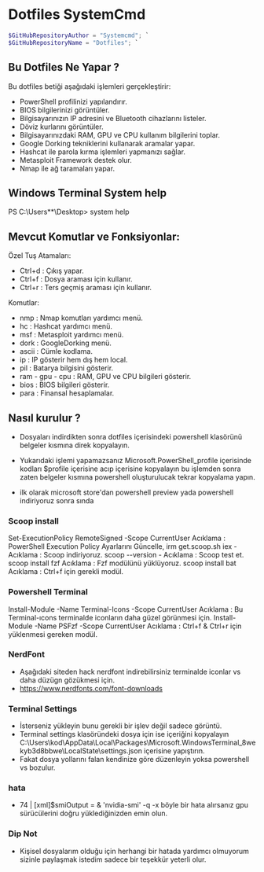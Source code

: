 # Dotfiles SystemCmd

```Powershell
$GitHubRepositoryAuthor = "Systemcmd"; `
$GitHubRepositoryName = "Dotfiles"; `
```



## Bu Dotfiles Ne Yapar ?

Bu dotfiles betiği aşağıdaki işlemleri gerçekleştirir:

- PowerShell profilinizi yapılandırır.
- BIOS bilgilerinizi görüntüler.
- Bilgisayarınızın IP adresini ve Bluetooth cihazlarını listeler.
- Döviz kurlarını görüntüler.
- Bilgisayarınızdaki RAM, GPU ve CPU kullanım bilgilerini toplar.
- Google Dorking tekniklerini kullanarak aramalar yapar.
- Hashcat ile parola kırma işlemleri yapmanızı sağlar.
- Metasploit Framework destek olur.
- Nmap ile ağ taramaları yapar.

## Windows Terminal System help

PS C:\Users\**\Desktop> system help

Mevcut Komutlar ve Fonksiyonlar:
---------------------------------
Özel Tuş Atamaları:
- Ctrl+d            : Çıkış yapar.
- Ctrl+f            : Dosya araması için kullanır.
- Ctrl+r            : Ters geçmiş araması için kullanır.

Komutlar:
- nmp               : Nmap komutları yardımcı menü.
- hc                : Hashcat yardımcı menü.
- msf               : Metasploit yardımcı menü.
- dork              : GoogleDorking  menü.
- ascii             : Cümle kodlama.
- ip                : IP gösterir hem dış hem local.
- pil               : Batarya bilgisini gösterir.
- ram - gpu - cpu   : RAM, GPU ve CPU bilgileri gösterir.
- bios              : BIOS bilgileri gösterir.
- para              : Finansal hesaplamalar.

## Nasıl kurulur ? 

- Dosyaları indirdikten sonra dotfiles içerisindeki powershell klasörünü belgeler kısmına direk kopyalayın.

- Yukarıdaki işlemi yapamazsanız Microsoft.PowerShell_profile içerisinde kodları $profile içerisine acıp içerisine kopyalayın bu işlemden sonra zaten belgeler kısmına powershell oluşturulucak tekrar kopyalama yapın.

- ilk olarak microsoft store'dan powershell preview yada powershell  indiriyoruz sonra sında  

### Scoop install 

Set-ExecutionPolicy RemoteSigned -Scope CurrentUser Acıklama : PowerShell Execution Policy Ayarlarını Güncelle,
irm get.scoop.sh  iex  - Acıklama : Scoop indiriyoruz.
scoop --version  -  Acıklama : Scoop test et.
scoop install fzf   Acıklama : Fzf modülünü yüklüyoruz.
scoop install bat   Acıklama : Ctrl+f için gerekli modül.


### Powershell Terminal
Install-Module -Name Terminal-Icons -Scope CurrentUser    Acıklama : Bu Terminal-ıcons terminalde iconların daha güzel görünmesi için.
Install-Module -Name PSFzf -Scope CurrentUser    Acıklama : Ctrl+f & Ctrl+r için yüklenmesi gereken modül.


### NerdFont
- Aşağıdaki siteden hack nerdfont indirebilirsiniz terminalde iconlar vs daha düzügn gözükmesi için.
- https://www.nerdfonts.com/font-downloads

### Terminal Settings
- İsterseniz yükleyin bunu gerekli bir işlev değil sadece görüntü.
- Terminal settings klasöründeki dosya için ise içeriğini kopyalayın C:\Users\kod\AppData\Local\Packages\Microsoft.WindowsTerminal_8wekyb3d8bbwe\LocalState\settings.json içerisine yapıştırın.
- Fakat dosya yollarını falan kendinize göre düzenleyin yoksa powershell vs bozulur.

### hata
-   74 |      [xml]$smiOutput = & 'nvidia-smi' -q -x  böyle bir hata alırsanız gpu sürücülerini doğru yüklediğinizden emin olun.

### Dip Not
- Kişisel dosyalarım olduğu için herhangi bir hatada yardımcı olmuyorum sizinle paylaşmak istedim sadece bir teşekkür yeterli olur.
